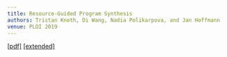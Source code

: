 ```yaml
---
title: Resource-Guided Program Synthesis
authors: Tristan Knoth, Di Wang, Nadia Polikarpova, and Jan Hoffmann
venue: PLDI 2019
---
```

[[pdf]](/publications/resyn.pdf)
[[extended]](https://arxiv.org/abs/1904.07415)
